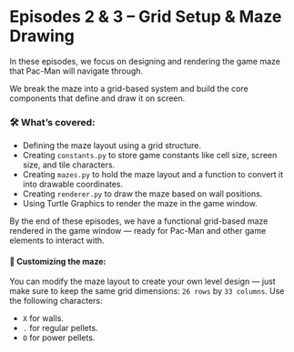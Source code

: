 # Episodes 2 & 3 – Grid Setup & Maze Drawing

In these episodes, we focus on designing and rendering the game maze that Pac-Man will navigate through.

We break the maze into a grid-based system and build the core components that define and draw it on screen.

### 🛠️ What’s covered:
- Defining the maze layout using a grid structure.
- Creating `constants.py` to store game constants like cell size, screen size, and tile characters.
- Creating `mazes.py` to hold the maze layout and a function to convert it into drawable coordinates.
- Creating `renderer.py` to draw the maze based on wall positions.
- Using Turtle Graphics to render the maze in the game window.

By the end of these episodes, we have a functional grid-based maze rendered in the game window — ready for Pac-Man and other game elements to interact with.

#### 🧩 Customizing the maze:
You can modify the maze layout to create your own level design — just make sure to keep the same grid dimensions: `26 rows` by `33 columns`.
Use the following characters:

- `X` for walls.
- `.` for regular pellets.
- `O` for power pellets.
